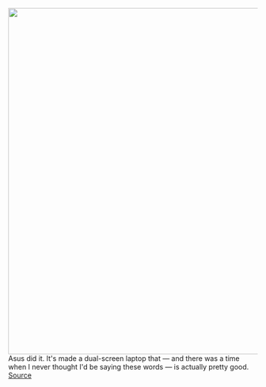 <img src='https://cdn0.vox-cdn.com/hermano/verge/product/image/9868/mchin_200731_5205_0004.jpg' width='700px' /><br/>
Asus did it. It's made a dual-screen laptop that — and there was a time when I never thought I'd be saying these words — is actually pretty good.
<a href='https://www.theverge.com/23063863/asus-zenbook-pro-duo-14-review-screenpad-plus-dual-screen-laptop-specs-features-price'> Source <a/>